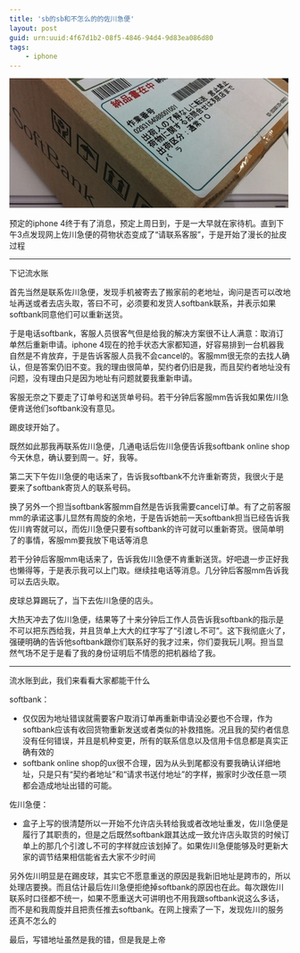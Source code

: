 ```yaml
---
title: 'sb的sb和不怎么的的佐川急便'
layout: post
guid: urn:uuid:4f67d1b2-08f5-4846-94d4-9d83ea086d80
tags:
    - iphone
---
```


![banner](/media/files/2010/06/30/box.jpg)

预定的iphone 4终于有了消息，预定上周日到，于是一大早就在家待机。直到下午3点发现网上佐川急便的荷物状态变成了“请联系客服”，于是开始了漫长的扯皮过程

------------------------

下记流水账

首先当然是联系佐川急便，发现手机被寄去了搬家前的老地址，询问是否可以改地址再送或者去店头取，答曰不可，必须要和发货人softbank联系，并表示如果softbank同意他们可以重新送货。

于是电话softbank，客服人员很客气但是给我的解决方案很不让人满意：取消订单然后重新申请。iphone 4现在的抢手状态大家都知道，好容易排到一台机器我自然是不肯放弃，于是告诉客服人员我不会cancel的。客服mm很无奈的去找人确认，但是答案仍旧不变。我的理由很简单，契约者仍旧是我，而且契约者地址没有问题，没有理由只是因为地址有问题就要我重新申请。

客服无奈之下要走了订单号和送货单号码。若干分钟后客服mm告诉我如果佐川急便肯送他们softbank没有意见。

踢皮球开始了。

既然如此那我再联系佐川急便，几通电话后佐川急便告诉我softbank online shop今天休息，确认要到周一。好，我等。

第二天下午佐川急便的电话来了，告诉我softbank不允许重新寄货，我很火于是要来了softbank寄货人的联系号码。

换了另外一个担当softbank客服mm自然是告诉我需要cancel订单。有了之前客服mm的承诺这事儿显然有周旋的余地，于是告诉她前一天softbank担当已经告诉我佐川肯寄就可以，而佐川急便只要有softbank的许可就可以重新寄货。很简单明了的事情，客服mm要我放下电话等消息

若干分钟后客服mm电话来了，告诉我佐川急便不肯重新送货。好吧退一步正好我也懒得等，于是表示我可以上门取。继续挂电话等消息。几分钟后客服mm告诉我可以去店头取。

皮球总算踢玩了，当下去佐川急便的店头。

大热天冲去了佐川急便，结果等了十来分钟后工作人员告诉我softbank的指示是不可以把东西给我，并且货单上大大的红字写了“引渡し不可”。这下我彻底火了，强硬明确的告诉他softbank跟你们联系好的我才过来，你们耍我玩儿啊。担当显然气场不足于是看了我的身份证明后不情愿的把机器给了我。

------------------------

流水账到此，我们来看看大家都能干什么

softbank：

* 仅仅因为地址错误就需要客户取消订单再重新申请没必要也不合理，作为softbank应该有收回货物重新发送或者类似的补救措施。况且我的契约者信息没有任何错误，并且是机种变更，所有的联系信息以及信用卡信息都是真实正确有效的
* softbank online shop的ux很不合理，因为从头到尾都没有要我确认详细地址，只是只有“契约者地址”和“请求书送付地址”的字样，搬家时少改任意一项都会造成地址出错的可能。

佐川急便：

* 盒子上写的很清楚所以一开始不允许店头转给我或者改地址重发，佐川急便是履行了其职责的，但是之后既然softbank跟其达成一致允许店头取货的时候订单上的那几个引渡し不可的字样就应该划掉了。如果佐川急便能够及时更新大家的调节结果相信能省去大家不少时间

另外佐川明显是在踢皮球，其实它不愿意重送的原因是我新旧地址是跨市的，所以处理店要换。而且估计最后佐川急便拒绝掉softbank的原因也在此。每次跟佐川联系时口径都不统一，如果不愿重送大可讲明也不用我跟softbank说这么多话，而不是和我周旋并且把责任推去softbank。在网上搜索了一下，发现佐川的服务还真不怎么的

最后，写错地址虽然是我的错，但是我是上帝
